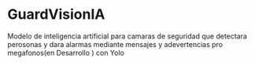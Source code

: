 # GuardVisionIA
Modelo de inteligencia artificial para camaras de seguridad que detectara perosonas y dara alarmas mediante mensajes y adevertencias pro megafonos(en Desarrollo ) con Yolo
